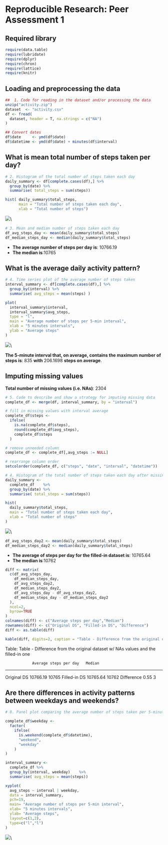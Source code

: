# Reproducible Research: Peer Assessment 1



## Required library

```r
require(data.table)
require(lubridate)
require(dplyr)
require(chron)
require(lattice)
require(knitr)
```

## Loading and preprocessing the data

```r
##  1. Code for reading in the dataset and/or processing the data
unzip("activity.zip")
dataset  <- "activity.csv"
df <- fread(
  dataset, header = T, na.strings = c("NA")
)

## Convert dates
df$date     <- ymd(df$date)
df$datetime <- ymd(df$date) + minutes(df$interval)
```

## What is mean total number of steps taken per day?

```r
# 2. Histogram of the total number of steps taken each day
daily_summary <- df[complete.cases(df),] %>%
  group_by(date) %>%
  summarise( total_steps = sum(steps))

hist( daily_summary$total_steps,
      main = "Total number of steps taken each day",
      xlab = "Total number of steps")
```

![](PA1_template_files/figure-html/unnamed-chunk-4-1.png)\

```r
# 3. Mean and median number of steps taken each day
df_avg_steps_day <- mean(daily_summary$total_steps)
df_median_steps_day <- median(daily_summary$total_steps)
```

 * **The average number of steps per day is**: 10766.19
 * **The median is**:10765

## What is the average daily activity pattern?

```r
# 4. Time series plot of the average number of steps taken
interval_summary <- df[complete.cases(df),] %>%
  group_by(interval) %>%
  summarise( avg_steps = mean(steps) )

plot(
  interval_summary$interval,
  interval_summary$avg_steps,
  type = "l",
  main = "Average number of steps per 5-min interval",
  xlab = "5 minutes intervals",
  ylab = "Average steps"
)
```

![](PA1_template_files/figure-html/unnamed-chunk-5-1.png)\

**The 5-minute interval that, on average, contains the maximum number of steps is**: 835
**with** 206.1698 **steps on average**.

## Imputing missing values
**Total number of missing values (i.e. NAs)**: 2304


```r
# 5. Code to describe and show a strategy for imputing missing data
complete_df <- merge(df, interval_summary, by = "interval")

# fill in missing values with interval average
complete_df$steps <-
  ifelse(
    is.na(complete_df$steps),
    round(complete_df$avg_steps),
    complete_df$steps
  )

# remove unneeded column
complete_df <- complete_df[,avg_steps := NULL]

# rearrange column order
setcolorder(complete_df, c("steps", "date", "interval", "datetime"))

# 4. Histogram of the total number of steps taken each day after missing values are imputed
daily_summary <-
  complete_df    %>%
  group_by(date) %>%
  summarise( total_steps = sum(steps))

hist(
  daily_summary$total_steps,
  main = "Total number of steps taken each day",
  xlab = "Total number of steps"
)
```

![](PA1_template_files/figure-html/unnamed-chunk-6-1.png)\

```r
df_avg_steps_day2 <- mean(daily_summary$total_steps)
df_median_steps_day2 <- median(daily_summary$total_steps)
```

 * **The average of steps per day for the filled-in dataset is**: 10765.64
 * **The median is**:10762


```r
diff <- matrix(
  c(df_avg_steps_day, 
    df_median_steps_day, 
    df_avg_steps_day2, 
    df_median_steps_day2,
    df_avg_steps_day - df_avg_steps_day2,
    df_median_steps_day - df_median_steps_day2
  ), 
  ncol=2, 
  byrow=TRUE
)
colnames(diff) <- c("Average steps per day","Median")
rownames(diff) <- c("Original DS", "Filled-in DS", "Difference")
diff <- as.table(diff)

kable(diff, digits=2, caption = "Table - Difference from the original dataset w/ NAs values and the filled-in one")
```



Table: Table - Difference from the original dataset w/ NAs values and the filled-in one

                Average steps per day   Median
-------------  ----------------------  -------
Original DS                  10766.19    10765
Filled-in DS                 10765.64    10762
Difference                       0.55        3

## Are there differences in activity patterns between weekdays and weekends?


```r
# 8. Panel plot comparing the average number of steps taken per 5-minute interval across weekdays and weekends

complete_df$weekday <-
  factor(
    ifelse(
      is.weekend(complete_df$datetime),
      "weekend",
      "weekday"
    )
)

interval_summary <-
  complete_df %>%
  group_by(interval, weekday)    %>%
  summarise( avg_steps = mean(steps))

xyplot(
  avg_steps ~ interval | weekday,
  data = interval_summary,
  pch=19,
  main= "Average number of steps per 5-min interval",
  xlab= "5 minutes intervals",
  ylab= "Average steps",
  layout=c(1,2),
  type=c("l","l")
)
```

![](PA1_template_files/figure-html/unnamed-chunk-7-1.png)\
